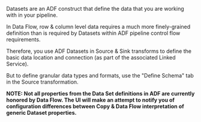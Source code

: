 Datasets are an ADF construct that define the data that you are working with in your pipeline.

In Data Flow, row & column level data requires a much more finely-grained definition than is required by Datasets within ADF pipeline control flow requirements.

Therefore, you use ADF Datasets in Source & Sink transforms to define the basic data location and connection (as part of the associated Linked Service).

But to define granular data types and formats, use the "Define Schema" tab in the Source transformation.

**NOTE: Not all properties from the Data Set definitions in ADF are currently honored by Data Flow. The UI will make an attempt to notify you of configuration differences between Copy & Data Flow interpretation of generic Dataset properties.**
